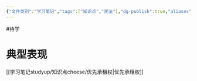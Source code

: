 ```yaml
---
{"文件类别":"学习笔记","tags":["知识点","民法"],"dg-publish":true,"aliases":["优先购买权"],"permalink":"/学习笔记studyup/知识点cheese/先买权/","dgPassFrontmatter":true,"created":"2024-10-17T09:01:10.959+08:00","updated":"2024-10-26T14:31:53.821+08:00"}
---
```


#待学 
# 典型表现
[[学习笔记studyup/知识点cheese/优先承租权\|优先承租权]]